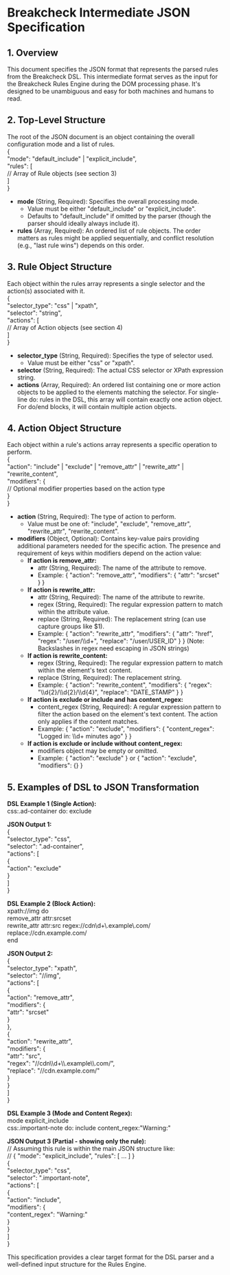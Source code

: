 # **Breakcheck Intermediate JSON Specification**

## **1\. Overview**

This document specifies the JSON format that represents the parsed rules from the Breakcheck DSL. This intermediate format serves as the input for the Breakcheck Rules Engine during the DOM processing phase. It's designed to be unambiguous and easy for both machines and humans to read.

## **2\. Top-Level Structure**

The root of the JSON document is an object containing the overall configuration mode and a list of rules.  
{  
  "mode": "default\_include" | "explicit\_include",  
  "rules": \[  
    // Array of Rule objects (see section 3\)  
  \]  
}

* **mode** (String, Required): Specifies the overall processing mode.  
  * Value must be either "default\_include" or "explicit\_include".  
  * Defaults to "default\_include" if omitted by the parser (though the parser should ideally always include it).  
* **rules** (Array, Required): An ordered list of rule objects. The order matters as rules might be applied sequentially, and conflict resolution (e.g., "last rule wins") depends on this order.

## **3\. Rule Object Structure**

Each object within the rules array represents a single selector and the action(s) associated with it.  
{  
  "selector\_type": "css" | "xpath",  
  "selector": "string",  
  "actions": \[  
    // Array of Action objects (see section 4\)  
  \]  
}

* **selector\_type** (String, Required): Specifies the type of selector used.  
  * Value must be either "css" or "xpath".  
* **selector** (String, Required): The actual CSS selector or XPath expression string.  
* **actions** (Array, Required): An ordered list containing one or more action objects to be applied to the elements matching the selector. For single-line do: rules in the DSL, this array will contain exactly one action object. For do/end blocks, it will contain multiple action objects.

## **4\. Action Object Structure**

Each object within a rule's actions array represents a specific operation to perform.  
{  
  "action": "include" | "exclude" | "remove\_attr" | "rewrite\_attr" | "rewrite\_content",  
  "modifiers": {  
    // Optional modifier properties based on the action type  
  }  
}

* **action** (String, Required): The type of action to perform.  
  * Value must be one of: "include", "exclude", "remove\_attr", "rewrite\_attr", "rewrite\_content".  
* **modifiers** (Object, Optional): Contains key-value pairs providing additional parameters needed for the specific action. The presence and requirement of keys within modifiers depend on the action value:  
  * **If action is remove\_attr:**  
    * attr (String, Required): The name of the attribute to remove.  
    * Example: { "action": "remove\_attr", "modifiers": { "attr": "srcset" } }  
  * **If action is rewrite\_attr:**  
    * attr (String, Required): The name of the attribute to rewrite.  
    * regex (String, Required): The regular expression pattern to match within the attribute value.  
    * replace (String, Required): The replacement string (can use capture groups like $1).  
    * Example: { "action": "rewrite\_attr", "modifiers": { "attr": "href", "regex": "/user/\\\\d+", "replace": "/user/USER\_ID" } } (Note: Backslashes in regex need escaping in JSON strings)  
  * **If action is rewrite\_content:**  
    * regex (String, Required): The regular expression pattern to match within the element's text content.  
    * replace (String, Required): The replacement string.  
    * Example: { "action": "rewrite\_content", "modifiers": { "regex": "\\\\d{2}/\\\\d{2}/\\\\d{4}", "replace": "DATE\_STAMP" } }  
  * **If action is exclude or include and has content\_regex:**  
    * content\_regex (String, Required): A regular expression pattern to filter the action based on the element's text content. The action only applies if the content matches.  
    * Example: { "action": "exclude", "modifiers": { "content\_regex": "Logged in: \\\\d+ minutes ago" } }  
  * **If action is exclude or include without content\_regex:**  
    * modifiers object may be empty or omitted.  
    * Example: { "action": "exclude" } or { "action": "exclude", "modifiers": {} }

## **5\. Examples of DSL to JSON Transformation**

**DSL Example 1 (Single Action):**  
css:.ad-container do: exclude

**JSON Output 1:**  
{  
  "selector\_type": "css",  
  "selector": ".ad-container",  
  "actions": \[  
    {  
      "action": "exclude"  
    }  
  \]  
}

**DSL Example 2 (Block Action):**  
xpath://img do  
  remove\_attr attr:srcset  
  rewrite\_attr attr:src regex://cdn\\d+\\.example\\.com/ replace://cdn.example.com/  
end

**JSON Output 2:**  
{  
  "selector\_type": "xpath",  
  "selector": "//img",  
  "actions": \[  
    {  
      "action": "remove\_attr",  
      "modifiers": {  
        "attr": "srcset"  
      }  
    },  
    {  
      "action": "rewrite\_attr",  
      "modifiers": {  
        "attr": "src",  
        "regex": "//cdn\\\\d+\\\\.example\\\\.com/",  
        "replace": "//cdn.example.com/"  
      }  
    }  
  \]  
}

**DSL Example 3 (Mode and Content Regex):**  
mode explicit\_include  
css:.important-note do: include content\_regex:"Warning:"

**JSON Output 3 (Partial \- showing only the rule):**  
// Assuming this rule is within the main JSON structure like:  
// { "mode": "explicit\_include", "rules": \[ ... \] }  
{  
  "selector\_type": "css",  
  "selector": ".important-note",  
  "actions": \[  
    {  
      "action": "include",  
      "modifiers": {  
        "content\_regex": "Warning:"  
      }  
    }  
  \]  
}

This specification provides a clear target format for the DSL parser and a well-defined input structure for the Rules Engine.